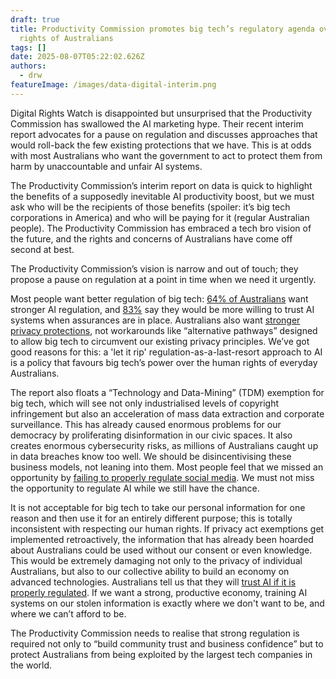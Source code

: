 ```yaml
---
draft: true
title: Productivity Commission promotes big tech’s regulatory agenda over the
  rights of Australians
tags: []
date: 2025-08-07T05:22:02.626Z
authors:
  - drw
featureImage: /images/data-digital-interim.png
---
```

Digital Rights Watch is disappointed but unsurprised that the Productivity Commission has swallowed the AI marketing hype. Their recent interim report advocates for a pause on regulation and discusses approaches that would roll-back the few existing protections that we have. This is at odds with most Australians who want the government to act to protect them from harm by unaccountable and unfair AI systems. 



The Productivity Commission’s interim report on data is quick to highlight the benefits of a supposedly inevitable AI productivity boost, but we must ask who will be the recipients of those benefits (spoiler: it’s big tech corporations in America) and who will be paying for it (regular Australian people). The Productivity Commission has embraced a tech bro vision of the future, and the rights and concerns of Australians have come off second at best.



The Productivity Commission’s vision is narrow and out of touch; they propose a pause on regulation at a point in time when we need it urgently. 

Most people want better regulation of big tech: [64% of Australians](https://www.auda.org.au/news-insights/research-reports/digital-lives-of-australians/) want stronger AI regulation, and [83%](https://kpmg.com/au/en/home/insights/2025/04/trust-in-ai-global-insights-2025.html) say they would be more willing to trust AI systems when assurances are in place. Australians also want [stronger privacy protections](https://www.oaic.gov.au/engage-with-us/research-and-training-resources/research/australian-community-attitudes-to-privacy-survey/australian-community-attitudes-to-privacy-survey-2023-infographic), not workarounds like “alternative pathways” designed to allow big tech to circumvent our existing privacy principles. We’ve got good reasons for this: a 'let it rip' regulation-as-a-last-resort approach to AI is a policy that favours big tech’s power over the human rights of everyday Australians. 



The report also floats a “Technology and Data-Mining” (TDM) exemption for big tech, which will see not only industrialised levels of copyright infringement but also an acceleration of mass data extraction and corporate surveillance. This has already caused enormous problems for our democracy by proliferating disinformation in our civic spaces. It also creates enormous cybersecurity risks, as millions of Australians caught up in data breaches know too well. We should be disincentivising these business models, not leaning into them. Most people feel that we missed an opportunity by [failing to properly regulate social media](https://www.abc.net.au/news/2024-08-19/social-media-polling-australians-back-regulation-age-limits/104233852). We must not miss the opportunity to regulate AI while we still have the chance. 



It is not acceptable for big tech to take our personal information for one reason and then use it for an entirely different purpose; this is totally inconsistent with respecting our human rights. If privacy act exemptions get implemented retroactively, the information that has already been hoarded about Australians could be used without our consent or even knowledge. This would be extremely damaging not only to the privacy of individual Australians, but also to our collective ability to build an economy on advanced technologies. Australians tell us that they will [trust AI if it is properly regulated](https://kpmg.com/au/en/home/insights/2025/04/trust-in-ai-global-insights-2025.html). If we want a strong, productive economy, training AI systems on our stolen information is exactly where we don't want to be, and where we can’t afford to be. 



The Productivity Commission needs to realise that strong regulation is required not only to “build community trust and business confidence” but to protect Australians from being exploited by the largest tech companies in the world.
